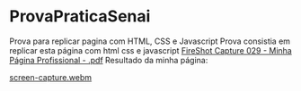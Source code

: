 # ProvaPraticaSenai
Prova para replicar pagina com HTML, CSS e Javascript
Prova consistia em replicar esta página com html css e javascript
[FireShot Capture 029 - Minha Página Profissional - .pdf](https://github.com/user-attachments/files/17153508/FireShot.Capture.029.-.Minha.Pagina.Profissional.-.pdf)
Resultado da minha página: 

[screen-capture.webm](https://github.com/user-attachments/assets/5ba796a5-ee62-4c28-93d5-a076592946b5)
